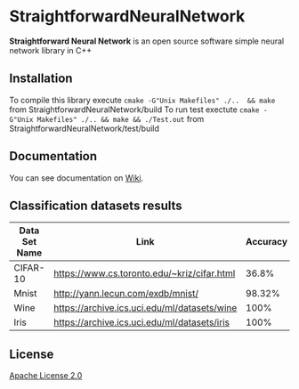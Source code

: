 # StraightforwardNeuralNetwork
**Straightforward Neural Network** is an open source software simple neural network library in C++

## Installation

To compile this library execute `cmake -G"Unix Makefiles" ./..  && make` from StraightforwardNeuralNetwork/build
To run test exectute `cmake -G"Unix Makefiles" ./.. && make && ./Test.out` from StraightforwardNeuralNetwork/test/build

## Documentation

You can see documentation on [Wiki](https://github.com/MatthieuHernandez/StraightforwardNeuralNetwork/wiki).

## Classification datasets results
|__Data Set Name__|__Link__|__Accuracy__| Number of Neurones |
|-----------------|--------|------------|--------------------|
| CIFAR-10 | https://www.cs.toronto.edu/~kriz/cifar.html |36.8%| 230 |
| Mnist | http://yann.lecun.com/exdb/mnist/ | 98.32% | 230 |
| Wine | https://archive.ics.uci.edu/ml/datasets/wine | 100% | 28 |
| Iris | https://archive.ics.uci.edu/ml/datasets/iris | 100% | 12 |

## License

[Apache License 2.0](LICENSE)
